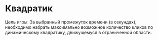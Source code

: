# Квадратик
Цель игры:
За выбранный промежуток времени (в секундах), необходимо набрать максимально возможное количество кликов по динамическому квадратику, движущемуся в ограниченной области. 

